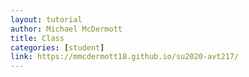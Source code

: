 ```yaml
---
layout: tutorial
author: Michael McDermott
title: Class
categories: [student]
link: https://mmcdermott18.github.io/su2020-avt217/
---
```

